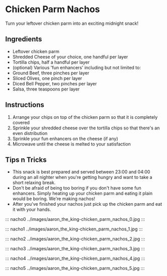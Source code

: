 # Chicken Parm Nachos

Turn your leftover chicken parm into an exciting midnight snack!

## Ingredients

- Leftover chicken parm
- Shredded Cheese of your choice, one handful per layer
- Tortilla chips, half a handful per layer
- (optional) Various 'fun enhancers' including but not limited to:
- Ground Beef, three pinches per layer
- Sliced Olives, one pinch per layer
- Diced Bell Pepper, two pinches per layer
- Salsa, three teaspoons per layer

## Instructions

1. Arrange your chips on top of the chicken parm so that it is
 completely covered
2. Sprinkle your shredded cheese over the tortilla chips so that
 there's an even distribution
3. Sprinkle your fun enhancers on the cheese (if any)
4. Microwave until the cheese is melted to your satisfaction

## Tips n Tricks

- This snack is best prepared and served between 23:00 and 04:00
 during an all nighter when you're getting hungry and want to take a
 short relaxing break.
- Don't be afraid of being too boring if you don't have some fun
 enhancers. Simply heating up your chicken parm and eating it plain
 would be boring. We're making nachos!
- After you've finished your nachos just pick up the chicken parm and
 eat it with your hands.

::: nacho0
../images/aaron_the_king-chicken_parm_nachos_0.jpg
:::

::: nacho1
../images/aaron_the_king-chicken_parm_nachos_1.jpg
:::

::: nacho2
../images/aaron_the_king-chicken_parm_nachos_2.jpg
:::

::: nacho3
../images/aaron_the_king-chicken_parm_nachos_3.jpg
:::

::: nacho4
../images/aaron_the_king-chicken_parm_nachos_4.jpg
:::

::: nacho5
../images/aaron_the_king-chicken_parm_nachos_5.jpg
:::
